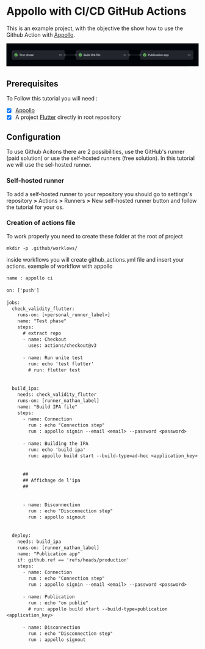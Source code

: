<h1>Appollo with CI/CD GitHub Actions</h1>

This is an example project, with the objective the show how to use the Github Action with [Appollo](https://github.com/Appollo-CLI/Appollo "The easy way to setup, build & release flutter apps for iOS on Linux, Windows and MacOS").

![workflow](/.images/workflow.jpg "workflow")

<h2>Prerequisites</h2>

To Follow this tutorial you will need :
- [X] [Appollo](https://github.com/Appollo-CLI/Appollo)
- [x] A project [Flutter](https://docs.flutter.dev/get-started/install) directly in root repository

<h2>Configuration</h2>

To use Github Acitons there are 2 possibilities, use the GitHub's runner (paid solution) or use the self-hosted runners (free solution).
In this tutorial we will use the sel-hosted runner.


<h3>Self-hosted runner</h3>

To add a self-hosted runner to your repository you should go to settings's repository **>** Actions **>**  Runners  **>** New self-hosted runner button and follow the tutorial for your os. 

<h3>Creation of actions file</h3>

To work properly you need to create these folder at the root of project 

```
mkdir -p .github/worklows/
```

inside workflows you will create github_actions.yml file and insert your actions. 
exemple of workflow with appollo

```
name : appollo ci

on: ['push']

jobs:
  check_validity_flutter:
    runs-on: [<personal_runner_label>]
    name: "Test phase" 
    steps:
      # extract repo
      - name: Checkout
        uses: actions/checkout@v3

      - name: Run unite test
        run: echo 'test flutter'
        # run: flutter test


  build_ipa:
    needs: check_validity_flutter
    runs-on: [runner_nathan_label]
    name: "Build IPA file" 
    steps:
      - name: Connection
        run : echo "Connection step"
        run : appollo signin --email <email> --password <password>

      - name: Building the IPA
        run: echo 'build ipa'
        run: appollo build start --build-type=ad-hoc <application_key>


      ##
      ## Affichage de l'ipa
      ##


      - name: Disconnection
        run : echo "Disconnection step"
        run : appollo signout


  deploy:
    needs: build_ipa
    runs-on: [runner_nathan_label]
    name: "Publication app" 
    if: github.ref == 'refs/heads/production'
    steps:
      - name: Connection
        run : echo "Connection step"
        run : appollo signin --email <email> --password <password>

      - name: Publication
        run : echo "on publie"
        # run: appollo build start --build-type=publication <application_key>
      
      - name: Disconnection
        run : echo "Disconnection step"
        run : appollo signout


```